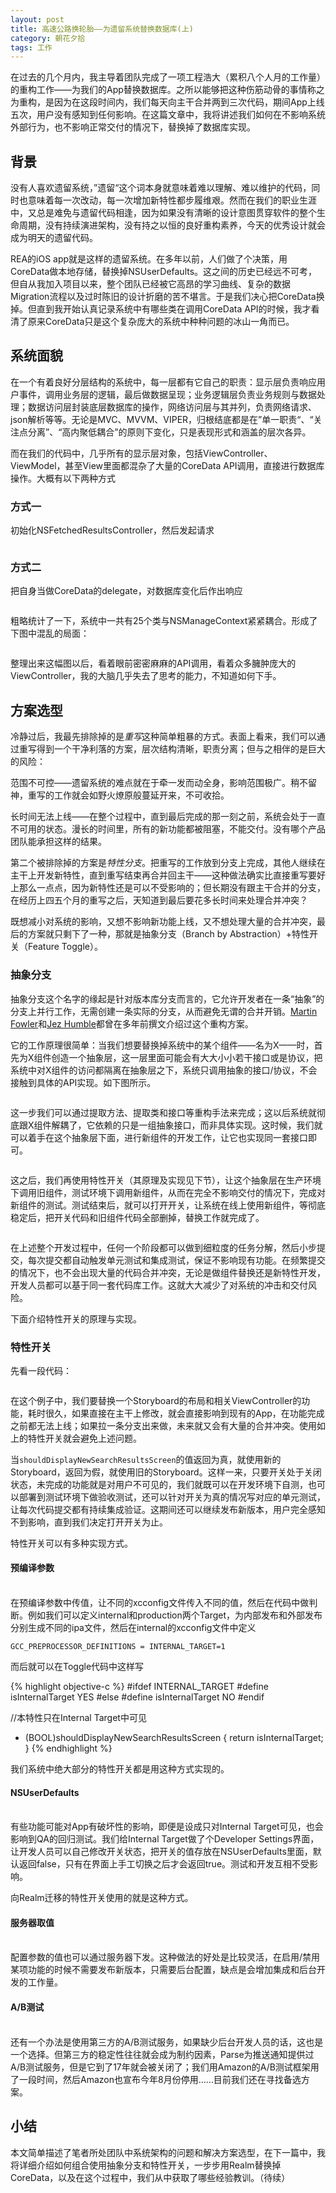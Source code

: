 ```yaml
---
layout: post
title: 高速公路换轮胎——为遗留系统替换数据库(上)
category: 朝花夕拾
tags: 工作
---
```


在过去的几个月内，我主导着团队完成了一项工程浩大（累积八个人月的工作量）的重构工作——为我们的App替换数据库。之所以能够把这种伤筋动骨的事情称之为重构，是因为在这段时间内，我们每天向主干合并两到三次代码，期间App上线五次，用户没有感知到任何影响。在这篇文章中，我将讲述我们如何在不影响系统外部行为，也不影响正常交付的情况下，替换掉了数据库实现。

## 背景 ##

没有人喜欢遗留系统，”遗留“这个词本身就意味着难以理解、难以维护的代码，同时也意味着每一次改动，每一次增加新特性都步履维艰。然而在我们的职业生涯中，又总是难免与遗留代码相逢，因为如果没有清晰的设计意图贯穿软件的整个生命周期，没有持续演进架构，没有持之以恒的良好重构素养，今天的优秀设计就会成为明天的遗留代码。

REA的iOS app就是这样的遗留系统。在多年以前，人们做了个决策，用CoreData做本地存储，替换掉NSUserDefaults。这之间的历史已经远不可考，但自从我加入项目以来，整个团队已经被它高昂的学习曲线、复杂的数据Migration流程以及过时陈旧的设计折磨的苦不堪言。于是我们决心把CoreData换掉。但直到我开始认真记录系统中有哪些类在调用CoreData API的时候，我才看清了原来CoreData只是这个复杂庞大的系统中种种问题的冰山一角而已。

## 系统面貌 ##

在一个有着良好分层结构的系统中，每一层都有它自己的职责：显示层负责响应用户事件，调用业务层的逻辑，最后做数据呈现；业务逻辑层负责业务规则与数据处理；数据访问层封装底层数据库的操作，网络访问层与其并列，负责网络请求、json解析等等。无论是MVC、MVVM、VIPER，归根结底都是在”单一职责“、“关注点分离”、“高内聚低耦合”的原则下变化，只是表现形式和涵盖的层次各异。

而在我们的代码中，几乎所有的显示层对象，包括ViewController、ViewModel，甚至View里面都混杂了大量的CoreData API调用，直接进行数据库操作。大概有以下两种方式

### 方式一 ###

初始化NSFetchedResultsController，然后发起请求

<img src="/assets/images/method_1.png" alt="" class="large">

### 方式二 ###

把自身当做CoreData的delegate，对数据库变化后作出响应

<img src="/assets/images/method_2.png" alt="" class="large">

粗略统计了一下，系统中一共有25个类与NSManageContext紧紧耦合。形成了下图中混乱的局面：

<img src="/assets/images/legacy_structure.png" alt="" class="large">

整理出来这幅图以后，看着眼前密密麻麻的API调用，看着众多臃肿庞大的ViewController，我的大脑几乎失去了思考的能力，不知道如何下手。

## 方案选型 ##

冷静过后，我最先排除掉的是*重写*这种简单粗暴的方式。表面上看来，我们可以通过重写得到一个干净利落的方案，层次结构清晰，职责分离；但与之相伴的是巨大的风险：

范围不可控——遗留系统的难点就在于牵一发而动全身，影响范围极广。稍不留神，重写的工作就会如野火燎原般蔓延开来，不可收拾。

长时间无法上线——在整个过程中，直到最后完成的那一刻之前，系统会处于一直不可用的状态。漫长的时间里，所有的新功能都被阻塞，不能交付。没有哪个产品团队能承担这样的结果。

第二个被排除掉的方案是*特性分支*。把重写的工作放到分支上完成，其他人继续在主干上开发新特性，直到重写结束再合并回主干——这种做法确实比直接重写要好上那么一点点，因为新特性还是可以不受影响的；但长期没有跟主干合并的分支，在经历上四五个月的重写之后，天知道到最后要花多长时间来处理合并冲突？

既想减小对系统的影响，又想不影响新功能上线，又不想处理大量的合并冲突，最后的方案就只剩下了一种，那就是抽象分支（Branch by Abstraction）+特性开关（Feature Toggle）。

### 抽象分支 ###

抽象分支这个名字的缘起是针对版本库分支而言的，它允许开发者在一条“抽象”的分支上并行工作，无需创建一条实际的分支，从而避免无谓的合并开销。[Martin Fowler](http://martinfowler.com/bliki/BranchByAbstraction.html)和[Jez Humble](http://continuousdelivery.com/2011/05/make-large-scale-changes-incrementally-with-branch-by-abstraction/)都曾在多年前撰文介绍过这个重构方案。

它的工作原理很简单：当我们想要替换掉系统中的某个组件——名为X——时，首先为X组件创造一个抽象层，这一层里面可能会有大大小小若干接口或是协议，把系统中对X组件的访问都隔离在抽象层之下，系统只调用抽象的接口/协议，不会接触到具体的API实现。如下图所示。

<img src="/assets/images/branch_by_abstraction_1.png" alt="">

这一步我们可以通过提取方法、提取类和接口等重构手法来完成；这以后系统就彻底跟X组件解耦了，它依赖的只是一组抽象接口，而非具体实现。这时候，我们就可以着手在这个抽象层下面，进行新组件的开发工作，让它也实现同一套接口即可。

<img src="/assets/images/branch_by_abstraction_2.png" alt="">

这之后，我们再使用特性开关（其原理及实现见下节），让这个抽象层在生产环境下调用旧组件，测试环境下调用新组件，从而在完全不影响交付的情况下，完成对新组件的测试。测试结束后，就可以打开开关，让系统在线上使用新组件，等彻底稳定后，把开关代码和旧组件代码全部删掉，替换工作就完成了。

<img src="/assets/images/branch_by_abstraction_3.png" alt="">

在上述整个开发过程中，任何一个阶段都可以做到细粒度的任务分解，然后小步提交，每次提交都自动触发单元测试和集成测试，保证不影响现有功能。在频繁提交的情况下，也不会出现大量的代码合并冲突，无论是做组件替换还是新特性开发，开发人员都可以基于同一套代码库工作。这就大大减少了对系统的冲击和交付风险。

下面介绍特性开关的原理与实现。

### 特性开关 ###

先看一段代码：

<img src="/assets/images/storyboard_toggle.png" alt="" class="large">

在这个例子中，我们要替换一个Storyboard的布局和相关ViewController的功能，耗时很久，如果直接在主干上修改，就会直接影响到现有的App，在功能完成之前都无法上线；如果拉一条分支出来做，未来就又会有大量的合并冲突。使用如上的特性开关就会避免上述问题。

当`shouldDisplayNewSearchResultsScreen`的值返回为真，就使用新的Storyboard，返回为假，就使用旧的Storyboard。这样一来，只要开关处于关闭状态，未完成的功能就是对用户不可见的，我们就既可以在开发环境下自测，也可以部署到测试环境下做验收测试，还可以针对开关为真的情况写对应的单元测试，让每次代码提交都有持续集成验证。这期间还可以继续发布新版本，用户完全感知不到影响，直到我们决定打开开关为止。

特性开关可以有多种实现方式。

#### 预编译参数 ####

<br/>在预编译参数中传值，让不同的xcconfig文件传入不同的值，然后在代码中做判断。例如我们可以定义internal和production两个Target，为内部发布和外部发布分别生成不同的ipa文件，然后在internal的xcconfig文件中定义

```
GCC_PREPROCESSOR_DEFINITIONS = INTERNAL_TARGET=1
```

而后就可以在Toggle代码中这样写

{% highlight objective-c %}
#ifdef INTERNAL_TARGET
#define isInternalTarget YES
#else
#define isInternalTarget NO
#endif

//本特性只在Internal Target中可见
+ (BOOL)shouldDisplayNewSearchResultsScreen
{
  return isInternalTarget;
}
{% endhighlight %}

我们系统中绝大部分的特性开关都是用这种方式实现的。

#### NSUserDefaults ####

<br/>有些功能可能对App有破坏性的影响，即便是设成只对Internal Target可见，也会影响到QA的回归测试。我们给Internal Target做了个Developer Settings界面，让开发人员可以自己修改开关状态，把开关的值存放在NSUserDefaults里面，默认返回false，只有在界面上手工切换之后才会返回true。测试和开发互相不受影响。

向Realm迁移的特性开关使用的就是这种方式。

#### 服务器取值 ####

<br/>配置参数的值也可以通过服务器下发。这种做法的好处是比较灵活，在启用/禁用某项功能的时候不需要发布新版本，只需要后台配置，缺点是会增加集成和后台开发的工作量。

#### A/B测试 ####

<br/>还有一个办法是使用第三方的A/B测试服务，如果缺少后台开发人员的话，这也是一个选择。但第三方的稳定性往往就会成为制约因素，Parse为推送通知提供过A/B测试服务，但是它到了17年就会被关闭了；我们用Amazon的A/B测试框架用了一段时间，然后Amazon也宣布今年8月份停用……目前我们还在寻找备选方案。

## 小结

本文简单描述了笔者所处团队中系统架构的问题和解决方案选型，在下一篇中，我将详细介绍如何组合使用抽象分支和特性开关，一步步用Realm替换掉CoreData，以及在这个过程中，我们从中获取了哪些经验教训。（待续）
